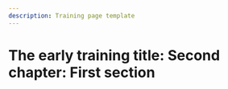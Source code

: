 ```yaml
---
description: Training page template
---
```


# The early training title: Second chapter: First section

